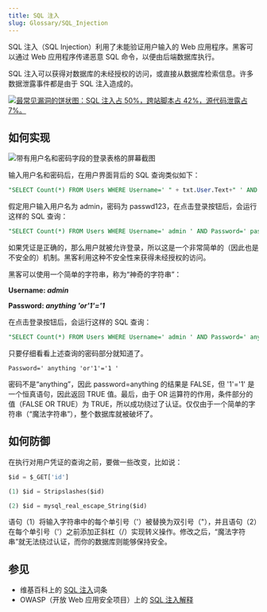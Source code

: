 ```yaml
---
title: SQL 注入
slug: Glossary/SQL_Injection
---
```


SQL 注入（SQL Injection）利用了未能验证用户输入的 Web 应用程序。黑客可以通过 Web 应用程序传递恶意 SQL 命令，以便由后端数据库执行。

SQL 注入可以获得对数据库的未经授权的访问，或直接从数据库检索信息。许多数据泄露事件都是由于 SQL 注入造成的。

[![最常见漏洞的饼状图：SQL 注入占 50%，跨站脚本占 42%，源代码泄露占 7%。](sql_inj_xss.gif)](https://cdn.acunetix.com/wp_content/uploads/2010/09/sql_inj_xss.gif)

## 如何实现

![带有用户名和密码字段的登录表格的屏幕截图](updates_loginscreen.png)

输入用户名和密码后，在用户界面背后的 SQL 查询类似如下：

```sql
"SELECT Count(*) FROM Users WHERE Username=' " + txt.User.Text+" ' AND Password=' "+ txt.Password.Text+" ' ";
```

假定用户输入用户名为 admin，密码为 passwd123，在点击登录按钮后，会运行这样的 SQL 查询：

```sql
"SELECT Count(*) FROM Users WHERE Username=' admin ' AND Password=' passwd123 ' ";
```

如果凭证是正确的，那么用户就被允许登录，所以这是一个非常简单的（因此也是不安全的）机制。黑客利用这种不安全性来获得未经授权的访问。

黑客可以使用一个简单的字符串，称为“神奇的字符串”：

**Username: _admin_**

**Password: _anything 'or'1'='1_**

在点击登录按钮后，会运行这样的 SQL 查询：

```sql
"SELECT Count(*) FROM Users WHERE Username=' admin ' AND Password=' anything 'or'1'='1 ' ";
```

只要仔细看看上述查询的密码部分就知道了。

```plain
Password=' anything 'or'1'='1 '
```

密码不是“anything”，因此 password=anything 的结果是 FALSE，但 '1'='1' 是一个恒真语句，因此返回 TRUE 值。最后，由于 OR 运算符的作用，条件部分的值（FALSE OR TRUE）为 TRUE，所以成功绕过了认证。仅仅由于一个简单的字符串（“魔法字符串”），整个数据库就被破坏了。

## 如何防御

在执行对用户凭证的查询之前，要做一些改变，比如说：

```sql
$id = $_GET['id']

(1) $id = Stripslashes($id)

(2) $id = mysql_real_escape_String($id)
```

语句（1）将输入字符串中的每个单引号（'）被替换为双引号（"），并且语句（2）在每个单引号（'）之前添加正斜杠（/）实现转义操作。修改之后，“魔法字符串”就无法绕过认证，而你的数据库则能够保持安全。

## 参见

- 维基百科上的 [SQL 注入](https://zh.wikipedia.org/zh-cn/SQL注入)词条
- OWASP（开放 Web 应用安全项目）上的 [SQL 注入解释](https://owasp.org/www-community/attacks/SQL_Injection)
